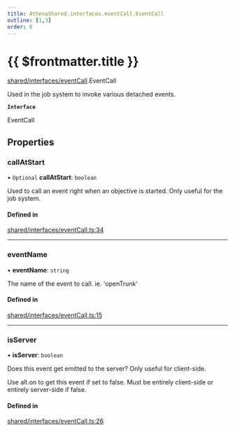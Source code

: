 ```yaml
---
title: AthenaShared.interfaces.eventCall.EventCall
outline: [1,3]
order: 0
---
```


# {{ $frontmatter.title }}


[shared/interfaces/eventCall](../modules/shared_interfaces_eventCall.md).EventCall

Used in the job system to invoke various detached events.

**`Interface`**

EventCall

## Properties

### callAtStart

• `Optional` **callAtStart**: `boolean`

Used to call an event right when an objective is started.
Only useful for the job system.

#### Defined in

[shared/interfaces/eventCall.ts:34](https://github.com/Stuyk/altv-athena/blob/16c490d/src/core/shared/interfaces/eventCall.ts#L34)

___

### eventName

• **eventName**: `string`

The name of the event to call.
ie. 'openTrunk'

#### Defined in

[shared/interfaces/eventCall.ts:15](https://github.com/Stuyk/altv-athena/blob/16c490d/src/core/shared/interfaces/eventCall.ts#L15)

___

### isServer

• **isServer**: `boolean`

Does this event get emitted to the server?
Only useful for client-side.

Use alt.on to get this event if set to false.
Must be entirely client-side or entirely server-side if false.

#### Defined in

[shared/interfaces/eventCall.ts:26](https://github.com/Stuyk/altv-athena/blob/16c490d/src/core/shared/interfaces/eventCall.ts#L26)
